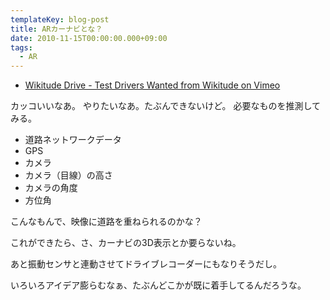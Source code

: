 ```yaml
---
templateKey: blog-post
title: ARカーナビとな？
date: 2010-11-15T00:00:00.000+09:00
tags:
  - AR
---
```

<!--more-->

* [Wikitude Drive - Test Drivers Wanted from Wikitude on Vimeo](https://player.vimeo.com/video/11870382)

カッコいいなあ。 やりたいなあ。たぶんできないけど。
必要なものを推測してみる。

* 道路ネットワークデータ
* GPS
* カメラ
* カメラ（目線）の高さ
* カメラの角度
* 方位角

こんなもんで、映像に道路を重ねられるのかな？

これができたら、さ、カーナビの3D表示とか要らないね。

あと振動センサと連動させてドライブレコーダーにもなりそうだし。

いろいろアイデア膨らむなぁ、たぶんどこかが既に着手してるんだろうな。